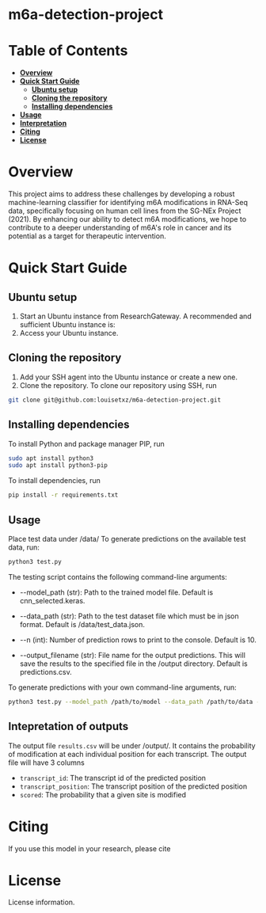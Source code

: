 # m6a-detection-project

# Table of Contents
- **[Overview](#overview)**<br>
- **[Quick Start Guide](#quick-start-guide)**<br>
    - **[Ubuntu setup](#ubuntu-setup)**<br>
    - **[Cloning the repository](#cloning-the-repository)**<br>
    - **[Installing dependencies](#installing-dependencies)**<br>
- **[Usage](#usage)**<br>
- **[Interpretation](#interpretation)**<br>
- **[Citing](#citing)**<br>
- **[License](#license)**<br>

# Overview
This project aims to address these challenges by developing a robust machine-learning classifier for identifying m6A modifications in RNA-Seq data, specifically focusing on human cell lines from the SG-NEx Project (2021). By enhancing our ability to detect m6A modifications, we hope to contribute to a deeper understanding of m6A's role in cancer and its potential as a target for therapeutic intervention.

# Quick Start Guide

## Ubuntu setup
1. Start an Ubuntu instance from ResearchGateway. A recommended and sufficient Ubuntu instance is:
2. Access your Ubuntu instance.

## Cloning the repository
1. Add your SSH agent into the Ubuntu instance or create a new one.
2. Clone the repository. To clone our repository using SSH, run
```bash
git clone git@github.com:louisetxz/m6a-detection-project.git
```

## Installing dependencies
To install Python and package manager PIP, run
```bash
sudo apt install python3
sudo apt install python3-pip
```
To install dependencies, run
```bash
pip install -r requirements.txt
```

## Usage
Place test data under /data/
To generate predictions on the available test data, run:
```bash
python3 test.py
```

The testing script contains the following command-line arguments:
* --model_path (str): Path to the trained model file. Default is cnn_selected.keras.

* --data_path (str): Path to the test dataset file which must be in json format. Default is /data/test_data.json.

* --n (int): Number of prediction rows to print to the console. Default is 10.

* --output_filename (str): File name for the output predictions. This will save the results to the specified file in the /output directory. Default is predictions.csv.

To generate predictions with your own command-line arguments, run:
```bash
python3 test.py --model_path /path/to/model --data_path /path/to/data --n 5 --output_filename model_output_datetime.csv
```

## Intepretation of outputs
The output file `results.csv` will be under /output/. It contains the probability of modification at each individual position for each transcript. The output file will have 3 columns

* ``transcript_id``: The transcript id of the predicted position
* ``transcript_position``: The transcript position of the predicted position
* ``scored``: The probability that a given site is modified

# Citing
If you use this model in your research, please cite 

# License
License information.
